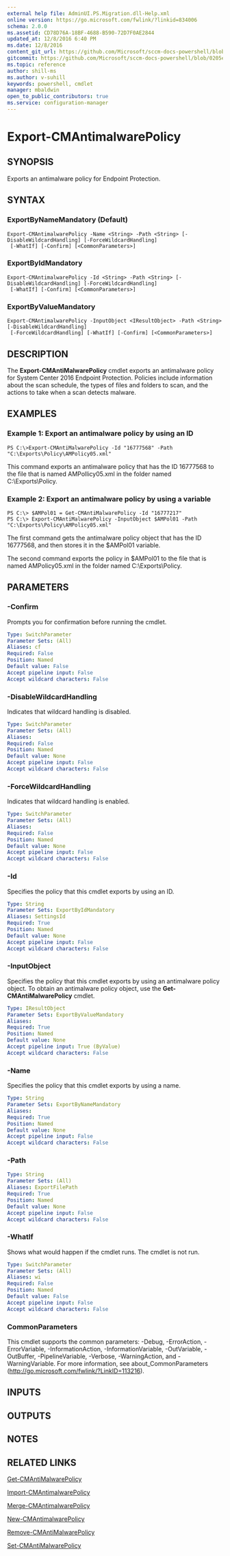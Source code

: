 ```yaml
---
external help file: AdminUI.PS.Migration.dll-Help.xml
online version: https://go.microsoft.com/fwlink/?linkid=834006
schema: 2.0.0
ms.assetid: CD78D76A-18BF-4688-B590-72D7F0AE2844
updated_at: 12/8/2016 6:40 PM
ms.date: 12/8/2016
content_git_url: https://github.com/Microsoft/sccm-docs-powershell/blob/live/sccm-cmdlets/ConfigurationManager/vlatest/Export-CMAntimalwarePolicy.md
gitcommit: https://github.com/Microsoft/sccm-docs-powershell/blob/0205e569abecf1b4e1b2b342947b87a3691b29a5/sccm-cmdlets/ConfigurationManager/vlatest/Export-CMAntimalwarePolicy.md
ms.topic: reference
author: shill-ms
ms.author: v-suhill
keywords: powershell, cmdlet
manager: mbaldwin
open_to_public_contributors: true
ms.service: configuration-manager
---
```


# Export-CMAntimalwarePolicy

## SYNOPSIS
Exports an antimalware policy for Endpoint Protection.

## SYNTAX

### ExportByNameMandatory (Default)
```
Export-CMAntimalwarePolicy -Name <String> -Path <String> [-DisableWildcardHandling] [-ForceWildcardHandling]
 [-WhatIf] [-Confirm] [<CommonParameters>]
```

### ExportByIdMandatory
```
Export-CMAntimalwarePolicy -Id <String> -Path <String> [-DisableWildcardHandling] [-ForceWildcardHandling]
 [-WhatIf] [-Confirm] [<CommonParameters>]
```

### ExportByValueMandatory
```
Export-CMAntimalwarePolicy -InputObject <IResultObject> -Path <String> [-DisableWildcardHandling]
 [-ForceWildcardHandling] [-WhatIf] [-Confirm] [<CommonParameters>]
```

## DESCRIPTION
The **Export-CMAntiMalwarePolicy** cmdlet exports an antimalware policy for System Center 2016 Endpoint Protection.
Policies include information about the scan schedule, the types of files and folders to scan, and the actions to take when a scan detects malware.

## EXAMPLES

### Example 1: Export an antimalware policy by using an ID
```
PS C:\>Export-CMAntiMalwarePolicy -Id "16777568" -Path "C:\Exports\Policy\AMPolicy05.xml"
```

This command exports an antimalware policy that has the ID 16777568 to the file that is named AMPollicy05.xml in the folder named C:\Exports\Policy.

### Example 2: Export an antimalware policy by using a variable
```
PS C:\> $AMPol01 = Get-CMAntiMalwarePolicy -Id "16777217"
PS C:\> Export-CMAntiMalwarePolicy -InputObject $AMPol01 -Path "C:\Exports\Policy\AMPolicy05.xml"
```

The first command gets the antimalware policy object that has the ID 16777568, and then stores it in the $AMPol01 variable.

The second command exports the policy in $AMPol01 to the file that is named AMPolicy05.xml in the folder named C:\Exports\Policy.

## PARAMETERS

### -Confirm
Prompts you for confirmation before running the cmdlet.

```yaml
Type: SwitchParameter
Parameter Sets: (All)
Aliases: cf
Required: False
Position: Named
Default value: False
Accept pipeline input: False
Accept wildcard characters: False
```

### -DisableWildcardHandling
Indicates that wildcard handling is disabled.

```yaml
Type: SwitchParameter
Parameter Sets: (All)
Aliases: 
Required: False
Position: Named
Default value: None
Accept pipeline input: False
Accept wildcard characters: False
```

### -ForceWildcardHandling
Indicates that wildcard handling is enabled.

```yaml
Type: SwitchParameter
Parameter Sets: (All)
Aliases: 
Required: False
Position: Named
Default value: None
Accept pipeline input: False
Accept wildcard characters: False
```

### -Id
Specifies the policy that this cmdlet exports by using an ID.

```yaml
Type: String
Parameter Sets: ExportByIdMandatory
Aliases: SettingsId
Required: True
Position: Named
Default value: None
Accept pipeline input: False
Accept wildcard characters: False
```

### -InputObject
Specifies the policy that this cmdlet exports by using an antimalware policy object.
To obtain an antimalware policy object, use the **Get-CMAntiMalwarePolicy** cmdlet.

```yaml
Type: IResultObject
Parameter Sets: ExportByValueMandatory
Aliases: 
Required: True
Position: Named
Default value: None
Accept pipeline input: True (ByValue)
Accept wildcard characters: False
```

### -Name
Specifies the policy that this cmdlet exports by using a name.

```yaml
Type: String
Parameter Sets: ExportByNameMandatory
Aliases: 
Required: True
Position: Named
Default value: None
Accept pipeline input: False
Accept wildcard characters: False
```

### -Path


```yaml
Type: String
Parameter Sets: (All)
Aliases: ExportFilePath
Required: True
Position: Named
Default value: None
Accept pipeline input: False
Accept wildcard characters: False
```

### -WhatIf
Shows what would happen if the cmdlet runs.
The cmdlet is not run.

```yaml
Type: SwitchParameter
Parameter Sets: (All)
Aliases: wi
Required: False
Position: Named
Default value: False
Accept pipeline input: False
Accept wildcard characters: False
```

### CommonParameters
This cmdlet supports the common parameters: -Debug, -ErrorAction, -ErrorVariable, -InformationAction, -InformationVariable, -OutVariable, -OutBuffer, -PipelineVariable, -Verbose, -WarningAction, and -WarningVariable. For more information, see about_CommonParameters (http://go.microsoft.com/fwlink/?LinkID=113216).

## INPUTS

## OUTPUTS

## NOTES

## RELATED LINKS

[Get-CMAntiMalwarePolicy](xref:ConfigurationManager/vlatest/Get-CMAntiMalwarePolicy.md)

[Import-CMAntimalwarePolicy](xref:ConfigurationManager/vlatest/Import-CMAntimalwarePolicy.md)

[Merge-CMAntimalwarePolicy](xref:ConfigurationManager/vlatest/Merge-CMAntimalwarePolicy.md)

[New-CMAntimalwarePolicy](xref:ConfigurationManager/vlatest/New-CMAntimalwarePolicy.md)

[Remove-CMAntiMalwarePolicy](xref:ConfigurationManager/vlatest/Remove-CMAntiMalwarePolicy.md)

[Set-CMAntiMalwarePolicy](xref:ConfigurationManager/vlatest/Set-CMAntiMalwarePolicy.md)



